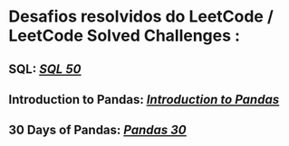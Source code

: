 # Desafios resolvidos do LeetCode / LeetCode Solved Challenges :

## SQL: <em><a href="https://github.com/rodrigorissettoterra/Desafios_LeetCode/tree/main/SQL" target="_blank" rel="nofollow noopener noreferrer"><span style="text-decoration: underline;"><strong>SQL 50</strong></span></a></em>
## Introduction to Pandas: <em><a href="https://leetcode.com/studyplan/introduction-to-pandas/" target="_blank" rel="nofollow noopener noreferrer"><span style="text-decoration: underline;"><strong>Introduction to Pandas</strong></span></a></em>
## 30 Days of Pandas: <em><a href="https://github.com/rodrigorissettoterra/Desafios_LeetCode/tree/main/Introduction_to_Pandas" target="_blank" rel="nofollow noopener noreferrer"><span style="text-decoration: underline;"><strong>Pandas 30</strong></span></a></em>
